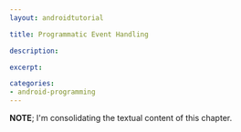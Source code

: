 ```yaml
---
layout: androidtutorial

title: Programmatic Event Handling

description: 

excerpt: 

categories:
- android-programming
---
```


**NOTE**; I'm consolidating the textual content of this chapter.